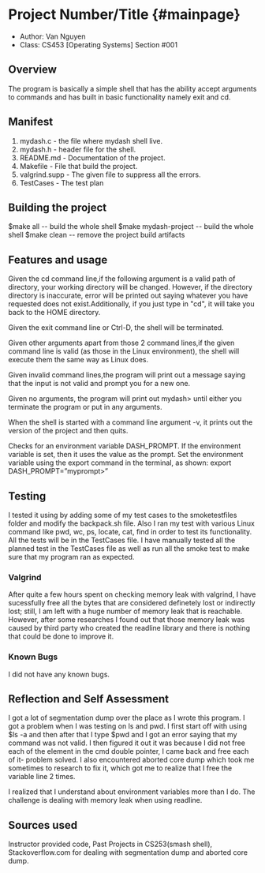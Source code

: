 # Project Number/Title {#mainpage}

* Author: Van Nguyen
* Class: CS453 [Operating Systems] Section #001

## Overview

The program is basically a simple shell that has the ability accept arguments to commands and has built in basic functionality namely exit and cd. 

## Manifest

1. mydash.c - the file where mydash shell live.
2. mydash.h - header file for the shell.
3. README.md - Documentation of the project.
4. Makefile - File that build the project. 
5. valgrind.supp - The given file to suppress all the errors.
6. TestCases     - The test plan

## Building the project

$make all -- build the whole shell
$make mydash-project -- build the whole shell
$make clean -- remove the project build artifacts

## Features and usage

Given the cd command line,if the following argument is a valid path of directory, your working directory will be changed. However, if the directory directory is inaccurate, error will be printed out saying whatever you have requested does not exist.Additionally, if you just type in "cd", it will take you back to the HOME directory. 

Given the exit command line or Ctrl-D, the shell will be terminated.

Given other arguments apart from those 2 command lines,if the given command line is valid (as those in the Linux environment), the shell will execute them the same way as Linux does. 

Given invalid command lines,the program will print out a message saying that the input is not valid and prompt you for a new one.  

Given no arguments, the program will print out mydash> until either you terminate the program or put in any arguments.

When the shell is started with a command line argument -v, it prints out the version of the project and then quits.

Checks for an environment variable DASH_PROMPT. If the environment variable is set, then it uses the value as the prompt. Set the environment variable using the export command in the terminal, as shown: export DASH_PROMPT=”myprompt>”

## Testing

I tested it using by adding some of my test cases to the smoketestfiles folder and modify the backpack.sh file. Also I ran my test with various Linux command like pwd, wc, ps, locate, cat, find in order to test its functionality. All the tests will be in the TestCases file.
I have manually tested all the planned test in the TestCases file as well as run all the smoke test to make sure that my program ran as expected. 

### Valgrind
After quite a few hours spent on checking memory leak with valgrind, I have sucessfully free all the bytes that are considered definetely lost or indirectly lost; still, I am left with a huge number of memory leak that is reachable. However, after some researches I found out that those memory leak was caused by third party who created the readline library and there is nothing that could be done to improve it.

### Known Bugs

I did not have any known bugs. 

## Reflection and Self Assessment

I got a lot of segmentation dump over the place as I wrote this program. I got a problem when I was testing on ls and pwd. I first start off with using $ls -a and then after that I type $pwd and I got an error saying that my command was not valid. I then figured it out it was because I did not free each of the element in the cmd double pointer, I came back and free each of it- problem solved. I also encountered aborted core dump which took me sometimes to research to fix it, which got me to realize that I free the variable line 2 times.

I realized that I understand about environment variables more than I do. The challenge is dealing with memory leak when using readline. 

## Sources used
Instructor provided code, Past Projects in CS253(smash shell), Stackoverflow.com for dealing with segmentation dump and aborted core dump.
